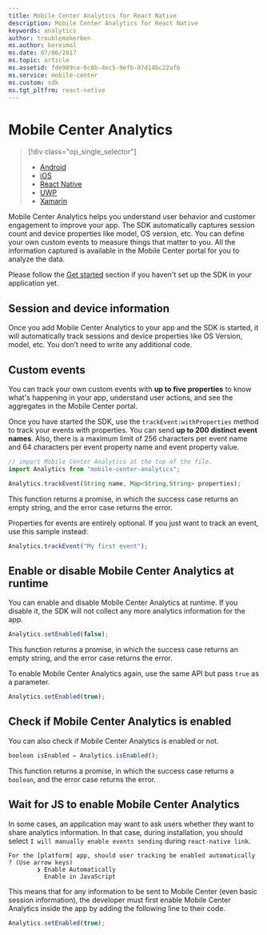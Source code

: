 ```yaml
---
title: Mobile Center Analytics for React Native
description: Mobile Center Analytics for React Native
keywords: analytics
author: troublemakerben
ms.author: bereimol
ms.date: 07/06/2017
ms.topic: article
ms.assetid: fde989ce-6c8b-4ec5-9efb-07d14bc22afb
ms.service: mobile-center
ms.custom: sdk
ms.tgt_pltfrm: react-native
---
```


# Mobile Center Analytics

> [!div class="op_single_selector"]
> * [Android](android.md)
> * [iOS](ios.md)
> * [React Native](react-native.md)
> * [UWP](uwp.md)
> * [Xamarin](xamarin.md)

Mobile Center Analytics helps you understand user behavior and customer engagement to improve your app. The SDK automatically captures session count and device properties like model, OS version, etc. You can define your own custom events to measure things that matter to you. All the information captured is available in the Mobile Center portal for you to analyze the data.

Please follow the [Get started](~/sdk/getting-started/react-native.md) section if you haven't set up the SDK in your application yet.

## Session and device information

Once you add Mobile Center Analytics to your app and the SDK is started, it will automatically track sessions and device properties like OS Version, model, etc. You don’t need to write any additional code.

## Custom events

You can track your own custom events with **up to five properties** to know what's happening in your app, understand user actions, and see the aggregates in the Mobile Center portal.

Once you have started the SDK, use the `trackEvent:withProperties` method to track your events with properties. You can send **up to 200 distinct event names**. Also, there is a maximum limit of 256 characters per event name and 64 characters per event property name and event property value.

```javascript
// import Mobile Center Analytics at the top of the file.
import Analytics from "mobile-center-analytics";

Analytics.trackEvent(String name, Map<String,String> properties);
```

This function returns a promise, in which the success case returns an empty string, and the error case returns the error.

Properties for events are entirely optional. If you just want to track an event, use this sample instead:

```javascript
Analytics.trackEvent("My first event");
```

## Enable or disable Mobile Center Analytics at runtime

You can enable and disable Mobile Center Analytics at runtime. If you disable it, the SDK will not collect any more analytics information for the app.

```javascript
Analytics.setEnabled(false);
```

This function returns a promise, in which the success case returns an empty string, and the error case returns the error.

To enable Mobile Center Analytics again, use the same API but pass `true` as a parameter.

```javascript
Analytics.setEnabled(true);
```

## Check if Mobile Center Analytics is enabled

You can also check if Mobile Center Analytics is enabled or not.

```javascript
boolean isEnabled = Analytics.isEnabled();
```

This function returns a promise, in which the success case returns a `boolean`, and the error case returns the error.

## Wait for JS to enable Mobile Center Analytics

In some cases, an application may want to ask users whether they want to share analytics information. In that case, during installation, you should select `I will manually enable events sending` during `react-native link`.

```
For the [platform] app, should user tracking be enabled automatically ? (Use arrow keys)
        ❯ Enable Automatically
          Enable in JavaScript
```

This means that for any information to be sent to Mobile Center (even basic session information), the developer must first enable Mobile Center Analytics inside the app by adding the following line to their code.

```javascript
Analytics.setEnabled(true);
```
